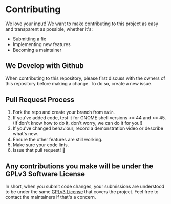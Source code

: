 # Contributing

We love your input! We want to make contributing to this project as easy and transparent as possible, whether it's:

- Submitting a fix
- Implementing new features
- Becoming a maintainer

## We Develop with Github
When contributing to this repository, please first discuss with the owners of this repository before making a change. To do so, create a new issue.

## Pull Request Process

1. Fork the repo and create your branch from `main`.
2. If you've added code, test it for GNOME shell versions <= 44 and >= 45. (If don't know how to do it, don't worry, we can do it for you!)
3. If you've changed behaviour, record a demonstration video or describe what's new.
4. Ensure the other features are still working.
5. Make sure your code lints.
6. Issue that pull request! 🥳

## Any contributions you make will be under the GPLv3 Software License
In short, when you submit code changes, your submissions are understood to be under the same [GPLv3 License](https://github.com/domferr/tilingshell/blob/main/LICENSE) that covers the project. 
Feel free to contact the maintainers if that's a concern.
